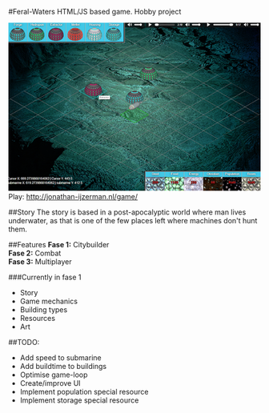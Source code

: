 #Feral-Waters
HTML/JS based game. Hobby project

![Screenshot](MISC/Feral-Waters.png?raw=true "Feral Waters")
Play: http://jonathan-ijzerman.nl/game/

##Story
The story is based in a post-apocalyptic world where man lives underwater, as that is one of the few places left where machines don't hunt them.

##Features
**Fase 1:** Citybuilder  
**Fase 2:** Combat  
**Fase 3:** Multiplayer

###Currently in fase 1
- Story
- Game mechanics
- Building types
- Resources
- Art

##TODO:
- Add speed to submarine
- Add buildtime to buildings
- Optimise game-loop
- Create/improve UI
- Implement population special resource
- Implement storage special resource
